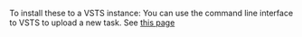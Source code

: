 To install these to a VSTS instance:
You can use the command line interface to VSTS to upload a new task.  See [this page](https://blog.devmatter.com/custom-build-tasks-in-vso/)
